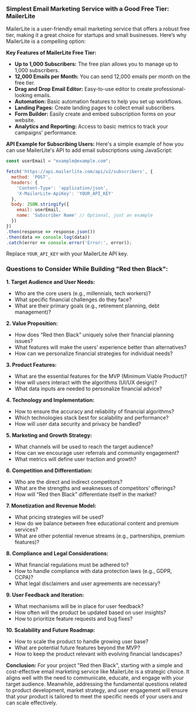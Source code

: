 ### Simplest Email Marketing Service with a Good Free Tier: **MailerLite**

MailerLite is a user-friendly email marketing service that offers a robust free tier, making it a great choice for startups and small businesses. Here’s why MailerLite is a compelling option:

**Key Features of MailerLite Free Tier:**
- **Up to 1,000 Subscribers:** The free plan allows you to manage up to 1,000 subscribers.
- **12,000 Emails per Month:** You can send 12,000 emails per month on the free tier.
- **Drag and Drop Email Editor:** Easy-to-use editor to create professional-looking emails.
- **Automation:** Basic automation features to help you set up workflows.
- **Landing Pages:** Create landing pages to collect email subscribers.
- **Form Builder:** Easily create and embed subscription forms on your website.
- **Analytics and Reporting:** Access to basic metrics to track your campaigns' performance.

**API Example for Subscribing Users:**
Here's a simple example of how you can use MailerLite's API to add email subscriptions using JavaScript:

```javascript
const userEmail = "example@example.com";

fetch('https://api.mailerlite.com/api/v2/subscribers', {
  method: 'POST',
  headers: {
    'Content-Type': 'application/json',
    'X-MailerLite-ApiKey': 'YOUR_API_KEY'
  },
  body: JSON.stringify({
    email: userEmail,
    name: 'Subscriber Name' // Optional, just an example
  })
})
.then(response => response.json())
.then(data => console.log(data))
.catch(error => console.error('Error:', error));
```
Replace `YOUR_API_KEY` with your MailerLite API key.

### Questions to Consider While Building "Red then Black":

**1. Target Audience and User Needs:**
  - Who are the core users (e.g., millennials, tech workers)?
  - What specific financial challenges do they face?
  - What are their primary goals (e.g., retirement planning, debt management)?

**2. Value Proposition:**
  - How does “Red then Black” uniquely solve their financial planning issues?
  - What features will make the users' experience better than alternatives?
  - How can we personalize financial strategies for individual needs?

**3. Product Features:**
  - What are the essential features for the MVP (Minimum Viable Product)?
  - How will users interact with the algorithms (UI/UX design)?
  - What data inputs are needed to personalize financial advice?

**4. Technology and Implementation:**
  - How to ensure the accuracy and reliability of financial algorithms?
  - Which technologies stack best for scalability and performance?
  - How will user data security and privacy be handled?

**5. Marketing and Growth Strategy:**
  - What channels will be used to reach the target audience?
  - How can we encourage user referrals and community engagement?
  - What metrics will define user traction and growth?

**6. Competition and Differentiation:**
  - Who are the direct and indirect competitors?
  - What are the strengths and weaknesses of competitors’ offerings?
  - How will “Red then Black” differentiate itself in the market?

**7. Monetization and Revenue Model:**
  - What pricing strategies will be used?
  - How do we balance between free educational content and premium services?
  - What are other potential revenue streams (e.g., partnerships, premium features)?

**8. Compliance and Legal Considerations:**
  - What financial regulations must be adhered to?
  - How to handle compliance with data protection laws (e.g., GDPR, CCPA)?
  - What legal disclaimers and user agreements are necessary?

**9. User Feedback and Iteration:**
  - What mechanisms will be in place for user feedback?
  - How often will the product be updated based on user insights?
  - How to prioritize feature requests and bug fixes?

**10. Scalability and Future Roadmap:**
  - How to scale the product to handle growing user base?
  - What are potential future features beyond the MVP?
  - How to keep the product relevant with evolving financial landscapes?

**Conclusion:**
For your project "Red then Black", starting with a simple and cost-effective email marketing service like MailerLite is a strategic choice. It aligns well with the need to communicate, educate, and engage with your target audience. Meanwhile, addressing the fundamental questions related to product development, market strategy, and user engagement will ensure that your product is tailored to meet the specific needs of your users and can scale effectively.